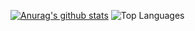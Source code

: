 [![Anurag's github stats](https://github-readme-stats.vercel.app/api?username=anuva04)](https://github.com/anuva04/github-readme-stats)
![Top Languages](https://github-readme-stats.vercel.app/api/top-langs/?username=anuva04&theme=tokyonight)
